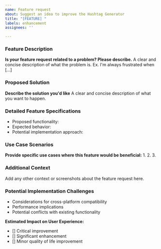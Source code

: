 ```yaml
---
name: Feature request
about: Suggest an idea to improve the Hashtag Generator
title: "[FEATURE] "
labels: enhancement
assignees: ''

---
```


### Feature Description
**Is your feature request related to a problem? Please describe.**
A clear and concise description of what the problem is. Ex. I'm always frustrated when [...]

### Proposed Solution
**Describe the solution you'd like**
A clear and concise description of what you want to happen.

### Detailed Feature Specifications
- Proposed functionality:
- Expected behavior:
- Potential implementation approach:

### Use Case Scenarios
**Provide specific use cases where this feature would be beneficial:**
1. 
2. 
3. 

### Additional Context
Add any other context or screenshots about the feature request here.

### Potential Implementation Challenges
- Considerations for cross-platform compatibility
- Performance implications
- Potential conflicts with existing functionality

**Estimated Impact on User Experience:**
- [] Critical improvement
- [] Significant enhancement
- [] Minor quality of life improvement
